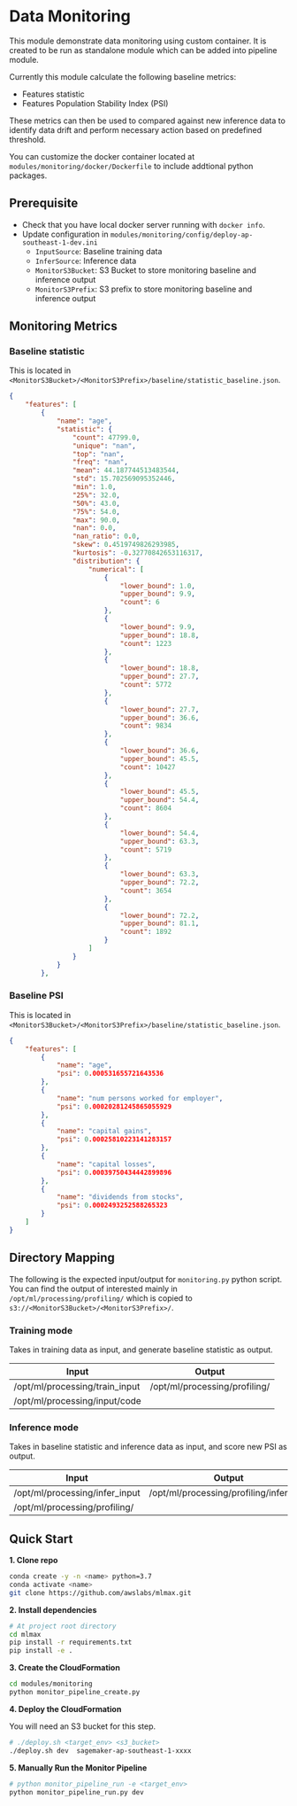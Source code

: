 # Data Monitoring

This module demonstrate data monitoring using custom container. It is created to be run as standalone module which can be added into pipeline module.

Currently this module calculate the following baseline metrics:

- Features statistic
- Features Population Stability Index (PSI)

These metrics can then be used to compared against new inference data to identify data drift and perform necessary action based on predefined threshold.

You can customize the docker container located at `modules/monitoring/docker/Dockerfile` to include addtional python packages.

## Prerequisite

- Check that you have local docker server running with `docker info`.
- Update configuration in `modules/monitoring/config/deploy-ap-southeast-1-dev.ini`
  - `InputSource`: Baseline training data
  - `InferSource`: Inference data
  - `MonitorS3Bucket`: S3 Bucket to store monitoring baseline and inference output
  - `MonitorS3Prefix`: S3 prefix to store monitoring baseline and inference output

## Monitoring Metrics

### Baseline statistic

This is located in `<MonitorS3Bucket>/<MonitorS3Prefix>/baseline/statistic_baseline.json`.

```json
{
    "features": [
        {
            "name": "age",
            "statistic": {
                "count": 47799.0,
                "unique": "nan",
                "top": "nan",
                "freq": "nan",
                "mean": 44.187744513483544,
                "std": 15.702569095352446,
                "min": 1.0,
                "25%": 32.0,
                "50%": 43.0,
                "75%": 54.0,
                "max": 90.0,
                "nan": 0.0,
                "nan_ratio": 0.0,
                "skew": 0.4519749826293985,
                "kurtosis": -0.32770842653116317,
                "distribution": {
                    "numerical": [
                        {
                            "lower_bound": 1.0,
                            "upper_bound": 9.9,
                            "count": 6
                        },
                        {
                            "lower_bound": 9.9,
                            "upper_bound": 18.8,
                            "count": 1223
                        },
                        {
                            "lower_bound": 18.8,
                            "upper_bound": 27.7,
                            "count": 5772
                        },
                        {
                            "lower_bound": 27.7,
                            "upper_bound": 36.6,
                            "count": 9834
                        },
                        {
                            "lower_bound": 36.6,
                            "upper_bound": 45.5,
                            "count": 10427
                        },
                        {
                            "lower_bound": 45.5,
                            "upper_bound": 54.4,
                            "count": 8604
                        },
                        {
                            "lower_bound": 54.4,
                            "upper_bound": 63.3,
                            "count": 5719
                        },
                        {
                            "lower_bound": 63.3,
                            "upper_bound": 72.2,
                            "count": 3654
                        },
                        {
                            "lower_bound": 72.2,
                            "upper_bound": 81.1,
                            "count": 1892
                        }
                    ]
                }
            }
        },
```

### Baseline PSI

This is located in `<MonitorS3Bucket>/<MonitorS3Prefix>/baseline/statistic_baseline.json`.

```json
{
    "features": [
        {
            "name": "age",
            "psi": 0.000531655721643536
        },
        {
            "name": "num persons worked for employer",
            "psi": 0.00020281245865055929
        },
        {
            "name": "capital gains",
            "psi": 0.00025810223141283157
        },
        {
            "name": "capital losses",
            "psi": 0.00039750434442899896
        },
        {
            "name": "dividends from stocks",
            "psi": 0.0002493252588265323
        }
    ]
}
```

## Directory Mapping

The following is the expected input/output for `monitoring.py` python script. You can find the output of interested mainly in `/opt/ml/processing/profiling/` which is copied to `s3://<MonitorS3Bucket>/<MonitorS3Prefix>/`.

### Training mode

Takes in training data as input, and generate baseline statistic as output.

| Input                          | Output                        |
| ------------------------------ | ----------------------------- |
| /opt/ml/processing/train_input | /opt/ml/processing/profiling/ |
| /opt/ml/processing/input/code  |                               |

### Inference mode

Takes in baseline statistic and inference data as input, and score new PSI as output.

| Input                          | Output                                 |
| ------------------------------ | -------------------------------------- |
| /opt/ml/processing/infer_input | /opt/ml/processing/profiling/inference |
| /opt/ml/processing/profiling/  |                                        |

## Quick Start

**1. Clone repo**

```bash
conda create -y -n <name> python=3.7
conda activate <name>
git clone https://github.com/awslabs/mlmax.git
```

**2. Install dependencies**

```bash
# At project root directory
cd mlmax
pip install -r requirements.txt
pip install -e .
```

**3. Create the CloudFormation**

```bash
cd modules/monitoring
python monitor_pipeline_create.py
```

**4. Deploy the CloudFormation**

You will need an S3 bucket for this step.

```bash
# ./deploy.sh <target_env> <s3_bucket>
./deploy.sh dev  sagemaker-ap-southeast-1-xxxx
```

**5. Manually Run the Monitor Pipeline**

```bash
# python monitor_pipeline_run -e <target_env>
python monitor_pipeline_run.py dev
```
